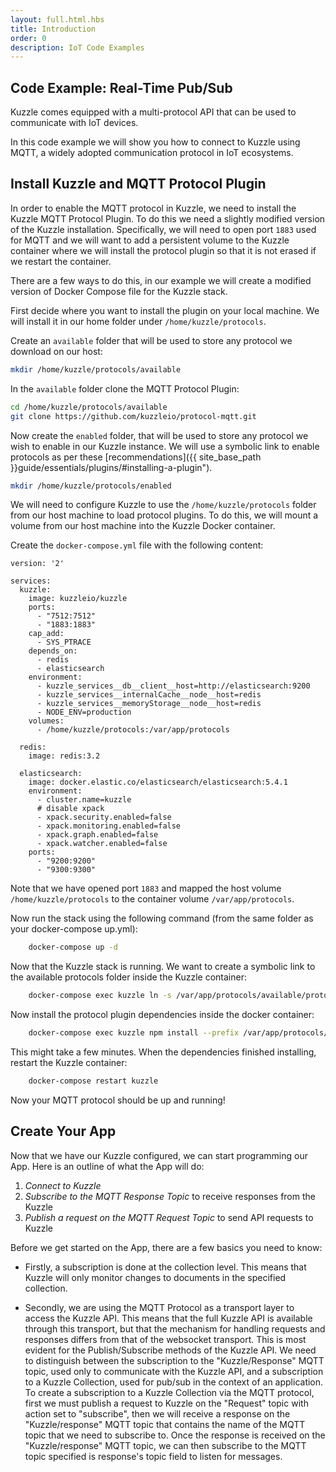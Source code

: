 ```yaml
---
layout: full.html.hbs
title: Introduction
order: 0
description: IoT Code Examples
---
```


## Code Example: Real-Time Pub/Sub


Kuzzle comes equipped with a multi-protocol API that can be used to communicate with IoT devices. 

In this code example we will show you how to connect to Kuzzle using MQTT, a widely adopted communication protocol in IoT ecosystems.


## Install Kuzzle and MQTT Protocol Plugin

In order to enable the MQTT protocol in Kuzzle, we need to install the Kuzzle MQTT Protocol Plugin. To do this we need a slightly modified version of the Kuzzle installation. Specifically, we will need to open port `1883` used for MQTT and we will want to add a persistent volume to the Kuzzle container where we will install the protocol plugin so that it is not erased if we restart the container.

There are a few ways to do this, in our example we will create a modified version of Docker Compose file for the Kuzzle stack.

First decide where you want to install the plugin on your local machine. We will install it in our home folder under `/home/kuzzle/protocols`.

Create an `available` folder that will be used to store any protocol we download on our host: 

```bash
mkdir /home/kuzzle/protocols/available
```

In the `available` folder clone the MQTT Protocol Plugin:

```bash
cd /home/kuzzle/protocols/available
git clone https://github.com/kuzzleio/protocol-mqtt.git
```

Now create the `enabled` folder, that will be used to store any protocol we wish to enable in our Kuzzle instance. We will use a symbolic link to enable protocols as per these [recommendations]({{ site_base_path }}guide/essentials/plugins/#installing-a-plugin").

```bash
mkdir /home/kuzzle/protocols/enabled
```

We will need to configure Kuzzle to use the `/home/kuzzle/protocols` folder from our host machine to load protocol plugins. To do this, we will mount a volume from our host machine into the Kuzzle Docker container.


Create the `docker-compose.yml` file with the following content:

```
version: '2'

services:
  kuzzle:
    image: kuzzleio/kuzzle
    ports:
      - "7512:7512"
      - "1883:1883"
    cap_add:
      - SYS_PTRACE
    depends_on:
      - redis
      - elasticsearch
    environment:
      - kuzzle_services__db__client__host=http://elasticsearch:9200
      - kuzzle_services__internalCache__node__host=redis
      - kuzzle_services__memoryStorage__node__host=redis
      - NODE_ENV=production
    volumes:
      - /home/kuzzle/protocols:/var/app/protocols

  redis:
    image: redis:3.2

  elasticsearch:
    image: docker.elastic.co/elasticsearch/elasticsearch:5.4.1
    environment:
      - cluster.name=kuzzle
      # disable xpack
      - xpack.security.enabled=false
      - xpack.monitoring.enabled=false
      - xpack.graph.enabled=false
      - xpack.watcher.enabled=false
    ports:
      - "9200:9200"
      - "9300:9300"
```

Note that we have opened port `1883` and mapped the host volume `/home/kuzzle/protocols` to the container volume `/var/app/protocols`.

Now run the stack using the following command (from the same folder as your docker-compose up.yml):

```bash
    docker-compose up -d
```

Now that the Kuzzle stack is running. We want to create a symbolic link to the available protocols folder inside the Kuzzle container:

```bash
    docker-compose exec kuzzle ln -s /var/app/protocols/available/protocol-mqtt  /var/app/protocols/enabled/protocol-mqtt
```

Now install the protocol plugin dependencies inside the docker container:

```bash
    docker-compose exec kuzzle npm install --prefix /var/app/protocols/enabled/protocol-mqtt
```

This might take a few minutes. When the dependencies finished installing, restart the Kuzzle container:

```bash
    docker-compose restart kuzzle 
```

Now your MQTT protocol should be up and running!


## Create Your App

Now that we have our Kuzzle configured, we can start programming our App. Here is an outline of what the App will do:
1. *Connect to Kuzzle*
3. *Subscribe to the MQTT Response Topic* to receive responses from the Kuzzle 
3. *Publish a request on the MQTT Request Topic* to send API requests to Kuzzle

Before we get started on the App, there are a few basics you need to know:

* Firstly, a subscription is done at the collection level. This means that Kuzzle will only monitor changes to documents in the specified collection.

* Secondly, we are using the MQTT Protocol as a transport layer to access the Kuzzle API. This means that the full Kuzzle API is available through this transport, but that the mechanism for handling requests and responses differs from that of the websocket transport. This is most evident for the Publish/Subscribe methods of the Kuzzle API. We need to distinguish between the subscription to the "Kuzzle/Response" MQTT topic, used only to communicate with the Kuzzle API, and a subscription to a Kuzzle Collection, used for pub/sub in the context of an application. To create a subscription to a Kuzzle Collection via the MQTT protocol, first we must publish a request to Kuzzle on the "Request" topic with action set to "subscribe", then we will receive a response on the "Kuzzle/response" MQTT topic that contains the name of the MQTT topic that we need to subscribe to. Once the response is received on the "Kuzzle/response" MQTT topic, we can then subscribe to the  MQTT topic specified is response's topic field to listen for messages.

